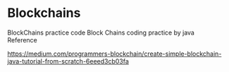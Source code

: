 # Blockchains
BlockChains practice code
Block Chains coding practice by java  
Reference  
  
https://medium.com/programmers-blockchain/create-simple-blockchain-java-tutorial-from-scratch-6eeed3cb03fa
